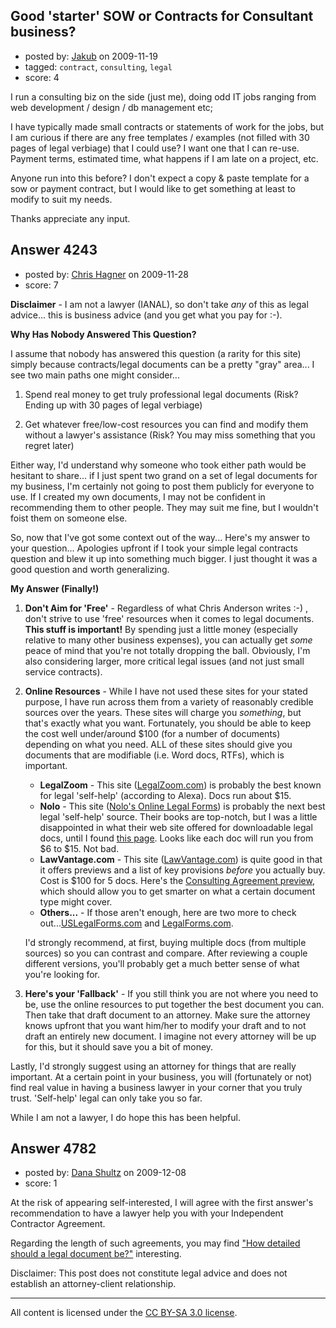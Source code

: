 ## Good 'starter' SOW or Contracts for Consultant business?

- posted by: [Jakub](https://stackexchange.com/users/-1/1584-jakub) on 2009-11-19
- tagged: `contract`, `consulting`, `legal`
- score: 4

I run a consulting biz on the side (just me), doing odd IT jobs ranging from web development / design / db management etc;

I have typically made small contracts or statements of work for the jobs, but I am curious if there are any free templates / examples (not filled with 30 pages of legal verbiage) that I could use? I want one that I can re-use.  Payment terms, estimated time, what happens if I am late on a project, etc.

Anyone run into this before?  I don't expect a copy & paste template for a sow or payment contract, but I would like to get something at least to modify to suit my needs.

Thanks appreciate any input.


## Answer 4243

- posted by: [Chris Hagner](https://stackexchange.com/users/-1/1523-chris-hagner) on 2009-11-28
- score: 7

<p><strong>Disclaimer</strong> - I am not a lawyer (IANAL), so don't take <em>any</em> of this as legal advice... this is business advice (and you get what you pay for :-).</p>

<p><strong>Why Has Nobody Answered This Question?</strong></p>

<p>I assume that nobody has answered this question (a rarity for this site) simply because contracts/legal documents can be a pretty "gray" area... I see two main paths one might consider...</p>

<ol>
<li><p>Spend real money to get truly professional legal documents (Risk? Ending up with 30 pages of legal verbiage)</p></li>
<li><p>Get whatever free/low-cost resources you can find and modify them without a lawyer's assistance (Risk? You may miss something that you regret later)</p></li>
</ol>

<p>Either way, I'd understand why someone who took either path would be hesitant to share... if I just spent two grand on a set of legal documents for my business, I'm certainly not going to post them publicly for everyone to use.  If I created my own documents, I may not be confident in recommending them to other people. They may suit me fine, but I wouldn't foist them on someone else.</p>

<p>So, now that I've got some context out of the way... Here's my answer to your question... Apologies upfront if I took your simple legal contracts question and blew it up into something much bigger.  I just thought it was a good question and worth generalizing.</p>

<p><strong>My Answer (Finally!)</strong></p>

<ol>
<li><p><strong>Don't Aim for 'Free'</strong> - Regardless of what Chris Anderson writes :-) , don't strive to use 'free' resources when it comes to legal documents.  <strong>This stuff is important!</strong>  By spending just a little money (especially relative to many other business expenses), you can actually get <em>some</em> peace of mind that you're not totally dropping the ball.  Obviously, I'm also considering larger, more critical legal issues (and not just small service contracts).</p></li>
<li><p><strong>Online Resources</strong> - While I have not used these sites for your stated purpose, I have run across them from a variety of reasonably credible sources over the years.  These sites will charge you <em>something</em>, but that's exactly what you want.  Fortunately, you should be able to keep the cost well under/around $100 (for a number of documents) depending on what you need.  ALL of these sites should give you documents that are modifiable (i.e. Word docs, RTFs), which is important.</p>

<ul>
<li><strong>LegalZoom</strong> - This site (<a href="http://www.legalzoom.com/" rel="nofollow">LegalZoom.com</a>) is probably the best known for legal 'self-help' (according to Alexa).  Docs run about $15.</li>
<li><strong>Nolo</strong> - This site (<a href="http://www.nolo.com/online-legal-forms/" rel="nofollow">Nolo's Online Legal Forms</a>) is probably the next best legal 'self-help' source.  Their books are top-notch, but I was a little disappointed in what their web site offered for downloadable legal docs, until I found <a href="http://www.nolo.com/products/all-downloadable-forms" rel="nofollow">this page</a>.  Looks like each doc will run you from $6 to $15.  Not bad.</li>
<li><strong>LawVantage.com</strong> - This site (<a href="http://www.lawvantage.com/" rel="nofollow">LawVantage.com</a>) is quite good in that it offers previews and a list of key provisions <em>before</em> you actually buy.  Cost is $100 for 5 docs.  Here's the <a href="http://www.lawvantage.com/subcat.dhtml?subcat%5Fid=75#LAT01026" rel="nofollow">Consulting Agreement preview</a>, which should allow you to get smarter on what a certain document type might cover.</li>
<li><strong>Others...</strong> - If those aren't enough, here are two more to check out...<a href="http://www.uslegalforms.com/" rel="nofollow">USLegalForms.com</a> and <a href="http://www.legalforms.com/" rel="nofollow">LegalForms.com</a>.</li>
</ul>

<p>I'd strongly recommend, at first, buying multiple docs (from multiple sources) so you can contrast and compare.  After reviewing a couple different versions, you'll probably get a much better sense of what you're looking for.</p></li>
<li><p><strong>Here's your 'Fallback'</strong> - If you still think you are not where you need to be, use the online resources to put together the best document you can.  Then take that draft document to an attorney.  Make sure the attorney knows upfront that you want him/her to modify your draft and to not draft an entirely new document.  I imagine not every attorney will be up for this, but it should save you a bit of money.</p></li>
</ol>

<p>Lastly, I'd strongly suggest using an attorney for things that are really important.  At a certain point in your business, you will (fortunately or not) find real value in having a business lawyer in your corner that you truly trust.  'Self-help' legal can only take you so far.</p>

<p>While I am not a lawyer, I do hope this has been helpful.</p>



## Answer 4782

- posted by: [Dana Shultz](https://stackexchange.com/users/-1/1841-dana-shultz) on 2009-12-08
- score: 1

<p>At the risk of appearing self-interested, I will agree with the first answer's recommendation to have a lawyer help you with your Independent Contractor Agreement.</p>

<p>Regarding the length of such agreements, you may find <a href="http://danashultz.com/blog/2009/06/29/how-detailed-should-a-legal-document-be/" rel="nofollow">"How detailed should a legal document be?"</a> interesting.</p>

<p>Disclaimer: This post does not constitute legal advice and does not establish an attorney-client relationship.</p>




---

All content is licensed under the [CC BY-SA 3.0 license](https://creativecommons.org/licenses/by-sa/3.0/).
